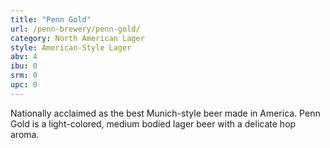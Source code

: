 ```yaml
---
title: "Penn Gold"
url: /penn-brewery/penn-gold/
category: North American Lager
style: American-Style Lager
abv: 4
ibu: 0
srm: 0
upc: 0
---
```

Nationally acclaimed as the best Munich-style beer made in America. Penn Gold is a light-colored, medium bodied lager beer with a delicate hop aroma.
